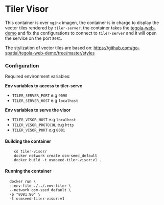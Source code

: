 # Tiler Visor

This container is over `nginx` imagen, the container is in charge to display the vector tiles rendered by `tiler-server`, the container takes the [tegola-web-demo](https://github.com/go-spatial/tegola-web-demo) and fix the configurations to connect to `tiler-server` and it will open the service on the port `8081`.

The stylization of vector tiles are based on: https://github.com/go-spatial/tegola-web-demo/tree/master/styles


### Configuration

Required environment variables:

**Env variables to access to tiler-serve**

- `TILER_SERVER_PORT` e.g `9090`
- `TILER_SERVER_HOST` e.g `localhost`

**Env variables to serve the visor**

- `TILER_VISOR_HOST` e.g `localhost`
- `TILER_VISOR_PROTOCOL` e.g `http`
- `TILER_VISOR_PORT` e.g `8081`


#### Building the container

```
    cd tiler-visor/
    docker network create osm-seed_default
    docker build -t osmseed-tiler-visor:v1 .
```

#### Running the container

```
  docker run \
  --env-file ./../.env-tiler \
  --network osm-seed_default \
  -p "8081:80" \
  -t osmseed-tiler-visor:v1
```